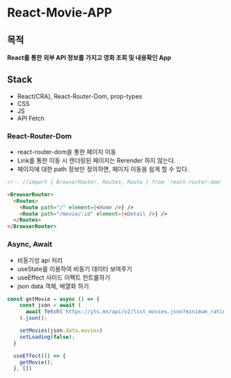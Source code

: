 # React-Movie-APP

## 목적

**React를 통한 외부 API 정보를 가지고 영화 조회 및 내용확인 App**


## Stack
 - React(CRA), React-Router-Dom, prop-types
 - CSS
 - JS
 - API Fetch


### React-Router-Dom

- react-router-dom을 통한 페이지 이동
- Link를 통한 이동 시 렌더링된 페이지는 Rerender 하지 않는다.
- 페이지에 대한 path 정보만 정의하면, 페이지 이동을 쉽게 할 수 있다.

```html
<!-- //import { BrowserRouter, Routes, Route } from 'react-router-dom' -->

<BrowserRouter>
  <Routes>
    <Route path="/" element={<Home />} />
    <Route path="/movie/:id" element={<Detail />} />
  </Routes>
</BrowserRouter>
```

### Async, Await

- 비동기성 api 처리
- useState를 이용하여 비동기 데이터 보여주기
- useEffect 사이드 이펙트 컨트롤하기
- json data 객체, 배열화 하기
  
```js
const getMovie = async () => {
    const json = await (
      await fetch(`https://yts.mx/api/v2/list_movies.json?minimum_rating=8.8&sort_by=year`)
    ).json();

    setMovies(json.data.movies)
    setLoading(false);
  }

  useEffect(() => {
    getMovie();
  }, [])
```


